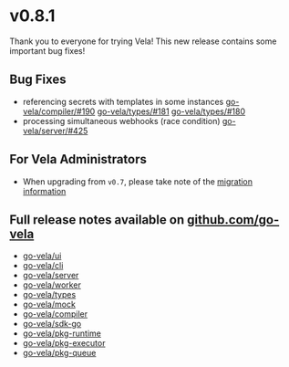 # v0.8.1

Thank you to everyone for trying Vela! This new release contains some important bug fixes!

## Bug Fixes

* referencing secrets with templates in some instances [go-vela/compiler/#190](https://github.com/go-vela/compiler/pull/190) [go-vela/types/#181](https://github.com/go-vela/types/pull/181) [go-vela/types/#180](https://github.com/go-vela/types/pull/180)
* processing simultaneous webhooks (race condition) [go-vela/server/#425](https://github.com/go-vela/server/pull/425)

## For Vela Administrators

* When upgrading from `v0.7`, please take note of the [migration information](/migrations/v0.8/README.md)

## Full release notes available on [github.com/go-vela](https://github.com/go-vela)

* [go-vela/ui](https://github.com/go-vela/ui/releases)
* [go-vela/cli](https://github.com/go-vela/cli/releases)
* [go-vela/server](https://github.com/go-vela/server/releases)
* [go-vela/worker](https://github.com/go-vela/worker/releases)
* [go-vela/types](https://github.com/go-vela/types/releases)
* [go-vela/mock](https://github.com/go-vela/mock/releases)
* [go-vela/compiler](https://github.com/go-vela/compiler/releases)
* [go-vela/sdk-go](https://github.com/go-vela/sdk-go/releases)
* [go-vela/pkg-runtime](https://github.com/go-vela/pkg-runtime/releases)
* [go-vela/pkg-executor](https://github.com/go-vela/pkg-executor/releases)
* [go-vela/pkg-queue](https://github.com/go-vela/pkg-queue/releases)
